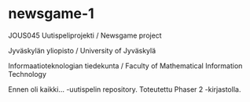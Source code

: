 # newsgame-1

JOUS045 Uutispeliprojekti / Newsgame project

Jyväskylän yliopisto / University of Jyväskylä

Informaatioteknologian tiedekunta / Faculty of Mathematical Information Technology

Ennen oli kaikki... -uutispelin repository. Toteutettu Phaser 2 -kirjastolla.

